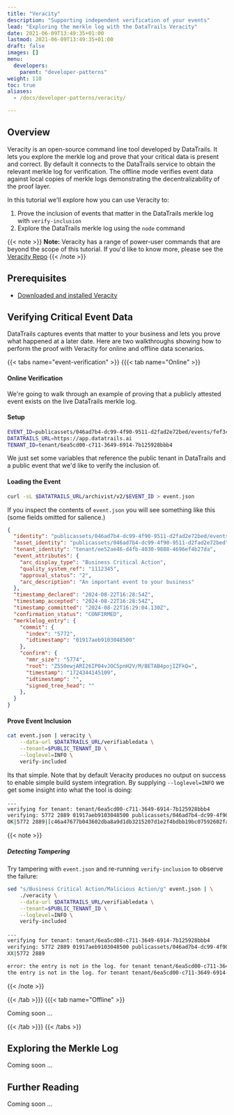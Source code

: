 ```yaml
---
title: "Veracity"
description: "Supporting independent verification of your events"
lead: "Exploring the merkle log with the DataTrails Veracity"
date: 2021-06-09T13:49:35+01:00
lastmod: 2021-06-09T13:49:35+01:00
draft: false
images: []
menu:
  developers:
    parent: "developer-patterns"
weight: 110
toc: true
aliases: 
  - /docs/developer-patterns/veracity/

---
```


## Overview
Veracity is an open-source command line tool developed by DataTrails. It lets you explore the merkle 
log and prove that your critical data is present and correct. By default it connects to the DataTrails 
service to obtain the relevant merkle log for verification. The offline mode verifies event data
against local copies of merkle logs demonstrating the decentralizability of the proof layer.

In this tutorial we'll explore how you can use Veracity to:
1. Prove the inclusion of events that matter in the DataTrails merkle log with `verify-inclusion`
2. Explore the DataTrails merkle log using the `node` command

{{< note >}}
**Note:** Veracity has a range of power-user commands that are beyond the scope of this tutorial. If
you'd like to know more, please see the [Veracity Repo](https://github.com/datatrails/veracity?tab=readme-ov-file)
{{< /note >}}

## Prerequisites
- [Downloaded and installed Veracity](https://github.com/datatrails/veracity/releases)

## Verifying Critical Event Data
DataTrails captures events that matter to your business and lets you prove what happened at a later 
date. Here are two walkthroughs showing how to perform the proof with Veracity for online and 
offline data scenarios.

{{< tabs name="event-verification" >}}
{{{< tab name="Online" >}}
#### Online Verification
We're going to walk through an example of proving that a publicly attested event exists on the 
live DataTrails merkle log.

#### Setup
```sh
EVENT_ID=publicassets/046ad7b4-dc99-4f90-9511-d2fad2e72bed/events/fef3c753-52e5-406b-8e41-8a36a2cc4818
DATATRAILS_URL=https://app.datatrails.ai
TENANT_ID=tenant/6ea5cd00-c711-3649-6914-7b125928bbb4
```

We just set some variables that reference the public tenant in DataTrails and a public event that 
we'd like to verify the inclusion of. 

#### Loading the Event
```sh
curl -sL $DATATRAILS_URL/archivist/v2/$EVENT_ID > event.json
```

If you inspect the contents of `event.json` you will see something like this (some fields omitted
for salience.)
```json
{
  "identity": "publicassets/046ad7b4-dc99-4f90-9511-d2fad2e72bed/events/fef3c753-52e5-406b-8e41-8a36a2cc4818",
  "asset_identity": "publicassets/046ad7b4-dc99-4f90-9511-d2fad2e72bed",
  "tenant_identity": "tenant/ee52ae46-d4fb-4030-9888-4696ef4b27da",
  "event_attributes": {
    "arc_display_type": "Business Critical Action",
    "quality_system_ref": "1112345",
    "approval_status": "2",
    "arc_description": "An important event to your business"
  },
  "timestamp_declared": "2024-08-22T16:28:54Z",
  "timestamp_accepted": "2024-08-22T16:28:54Z",
  "timestamp_committed": "2024-08-22T16:29:04.130Z",
  "confirmation_status": "CONFIRMED",
  "merklelog_entry": {
    "commit": {
      "index": "5772",
      "idtimestamp": "01917aeb9103048500"
    },
    "confirm": {
      "mmr_size": "5774",
      "root": "Z5S0ewjARI26IP04vJOC5pnH2V/M/BETAB4pojIZFkQ=",
      "timestamp": "1724344145109",
      "idtimestamp": "",
      "signed_tree_head": ""
    },
  }
}
```

#### Prove Event Inclusion
```sh
cat event.json | veracity \
    --data-url $DATATRAILS_URL/verifiabledata \
    --tenant=$PUBLIC_TENANT_ID \
    --loglevel=INFO \
    verify-included
```

Its that simple. Note that by default Veracity produces no output on success to enable simple build
system integration. By supplying `--loglevel=INFO` we get some insight into what the tool is doing:

```sh
...
verifying for tenant: tenant/6ea5cd00-c711-3649-6914-7b125928bbb4
verifying: 5772 2889 01917aeb9103048500 publicassets/046ad7b4-dc99-4f90-9511-d2fad2e72bed/events/fef3c753-52e5-406b-8e41-8a36a2cc4818
OK|5772 2889|[c46a47677b043602dba8a9d1db3215207d1e2f4bdbb19bc07592602fa745b3b7, 18b5d6be487dc0b87d14cb7a389a6cf936aab2427dd26c1b230653f692964f06, a68a7678739a2e00431c25bf3d810b4f417830c3a95cfc692e771d6d54e37fa6, 907c561fd157a5a022aa4e42807bfca082c54d98531831847ad5414a1ad2b492, 9dfeaef9e86d6b857170245ec4cfc5d98fea11bba3937e211d134ab548eb743e, 04602adc424529275ce3415d55f31413743b67bf7e7fae03c90b08f1f5422264]
```
{{< note >}}
##### Detecting Tampering
Try tampering with `event.json` and re-running `verify-inclusion` to observe the failure:

```sh
sed "s/Business Critical Action/Malicious Action/g" event.json | \
    ./veracity \
    --data-url $DATATRAILS_URL/verifiabledata \
    --tenant=$PUBLIC_TENANT_ID \
    --loglevel=INFO \
    verify-included
```

```sh
...
verifying for tenant: tenant/6ea5cd00-c711-3649-6914-7b125928bbb4
verifying: 5772 2889 01917aeb9103048500 publicassets/046ad7b4-dc99-4f90-9511-d2fad2e72bed/events/fef3c753-52e5-406b-8e41-8a36a2cc4818
XX|5772 2889

error: the entry is not in the log. for tenant tenant/6ea5cd00-c711-3649-6914-7b125928bbb4
the entry is not in the log. for tenant tenant/6ea5cd00-c711-3649-6914-7b125928bbb4
```
{{< /note >}}

{{< /tab >}}}
{{{< tab name="Offline" >}}

Coming soon ...

{{< /tab >}}}
{{< /tabs >}}

## Exploring the Merkle Log

Coming soon ...

## Further Reading

Coming soon ...
